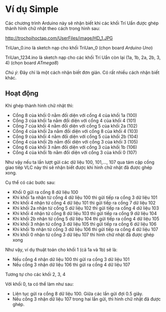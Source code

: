 Ví dụ Simple
=============

Các chương trình Arduino này sẽ nhận biết khi các khối Trí Uẩn được ghép thành hình chữ nhật theo cách trong hình sau:

http://trochoihoctap.com/UserFiles/image/HD_1.JPG



TriUan_0.ino là sketch nạp cho khối TriUan_0 (chọn board *Arduino Uno*)

TriUan_1234.ino là sketch nạp cho các khối Trí Uẩn còn lại (1a, 1b, 2a, 2b, 3, 4) (chọn board *ATmega8*)

_Chú ý_: Đây chỉ là một cách nhận biết đơn giản. Có rất nhiều cách nhận biết khác.



Hoạt động
---------

Khi ghép thành hình chữ nhật thì:

- Cổng 8 của khối 0  nằm đối diện với cổng 4 của khối 1a (100)
- Cổng 3 của khối 1a nằm đối diện với cổng 4 của khối 4  (101)
- Cổng 7 của khối 4  nằm đối diện với cổng 5 của khối 2a (102)
- Cổng 4 của khối 2a nằm đối diện với cổng 8 của khối 4  (103)
- Cổng 9 của khối 4  nằm đối diện với cổng 5 của khối 2b (104)
- Cổng 4 của khối 2b nằm đối diện với cổng 3 của khối 3  (105)
- Cổng 6 của khối 3  nằm đối diện với cổng 3 của khối 1b (106)
- Cổng 4 của khối 1b nằm đối diện với cổng 3 của khối 0  (107)

Như vậy nếu ta lần lượt gửi các dữ liệu 100, 101,..., 107 qua tám cặp cổng giao tiêp VLC này thì sẽ nhận biết được khi hình chữ nhật đã được ghép xong.

Cụ thể có các bước sau:

- Khối 0 gửi ra cổng 8 dữ liệu 100
- Khi khối 1a nhận từ cổng 4 dữ liệu 100 thì gửi tiếp ra cổng 3 dữ liệu 101
- Khi khối 4 nhận từ cổng 4 dữ liệu 101 thì gửi tiếp ra cổng 7 dữ liệu 102
- Khi khối 2a nhận từ cổng 5 dữ liệu 102 thì gửi tiếp ra cổng 4 dữ liệu 103
- Khi khối 4 nhận từ cổng 8 dữ liệu 103 thì gửi tiếp ra cổng 9 dữ liệu 104
- Khi khối 2b nhận từ cổng 5 dữ liệu 104 thì gửi tiếp ra cổng 4 dữ liệu 105
- Khi khối 3 nhận từ cổng 3 dữ liệu 105 thì gửi tiếp ra cổng 6 dữ liệu 106
- Khi khối 1b nhận từ cổng 3 dữ liệu 106 thì gửi tiếp ra cổng 4 dữ liệu 107
- Khi khối 0 nhận từ cổng 3 dữ liệu 107 thì hình chữ nhật đã được ghép xong

Như vậy, ví dụ thuật toán cho khối 1 (cả 1a và 1b) sẽ là:
- Nếu cổng 4 nhận dữ liệu 100 thì gửi ra cổng 3 dữ liệu 101
- Nếu cổng 3 nhận dữ liệu 106 thì gửi ra cổng 4 dữ liệu 107

Tương tự cho các khối 2, 3, 4

Với khối 0, ta có thể làm như sau:
- Liên tục gửi ra cổng 8 dữ liệu 100. Giữa các lần gửi đợi 0.5 giây.
- Nếu cổng 3 nhận dữ liệu 107 trong hai lần gửi, thì hình chữ nhật đã được ghép.



